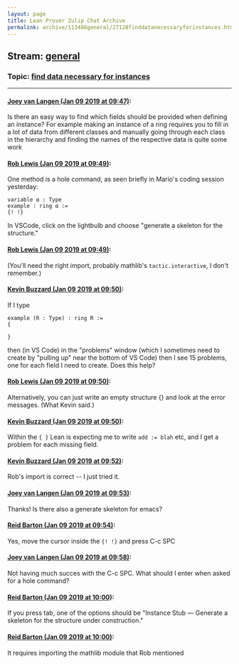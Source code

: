 ```yaml
---
layout: page
title: Lean Prover Zulip Chat Archive 
permalink: archive/113488general/27128finddatanecessaryforinstances.html
---
```


## Stream: [general](index.html)
### Topic: [find data necessary for instances](27128finddatanecessaryforinstances.html)

---

#### [Joey van Langen (Jan 09 2019 at 09:47)](https://leanprover.zulipchat.com/#narrow/stream/113488-general/topic/find%20data%20necessary%20for%20instances/near/154708830):
Is there an easy way to find which fields should be provided when defining an instance?
For example making an instance of a ring requires you to fill in a lot of data from different classes and manually going through each class in the hierarchy and finding the names of the respective data is quite some work

#### [Rob Lewis (Jan 09 2019 at 09:49)](https://leanprover.zulipchat.com/#narrow/stream/113488-general/topic/find%20data%20necessary%20for%20instances/near/154708917):
One method is a hole command, as seen briefly in Mario's coding session yesterday:
```lean
variable α : Type
example : ring α :=
{! !}
```
In VSCode, click on the lightbulb and choose "generate a skeleton for the structure."

#### [Rob Lewis (Jan 09 2019 at 09:49)](https://leanprover.zulipchat.com/#narrow/stream/113488-general/topic/find%20data%20necessary%20for%20instances/near/154708931):
(You'll need the right import, probably mathlib's `tactic.interactive`, I don't remember.)

#### [Kevin Buzzard (Jan 09 2019 at 09:50)](https://leanprover.zulipchat.com/#narrow/stream/113488-general/topic/find%20data%20necessary%20for%20instances/near/154708988):
If I type

```lean
example (R : Type) : ring R :=
{
  
}
```

then (in VS Code) in the "problems" window (which I sometimes need to create by "pulling up" near the bottom of VS Code) then I see 15 problems, one for each field I need to create. Does this help?

#### [Rob Lewis (Jan 09 2019 at 09:50)](https://leanprover.zulipchat.com/#narrow/stream/113488-general/topic/find%20data%20necessary%20for%20instances/near/154708993):
Alternatively, you can just write an empty structure {} and look at the error messages. (What Kevin said.)

#### [Kevin Buzzard (Jan 09 2019 at 09:50)](https://leanprover.zulipchat.com/#narrow/stream/113488-general/topic/find%20data%20necessary%20for%20instances/near/154709008):
Within the `{ }` Lean is expecting me to write `add := blah` etc, and I get a problem for each missing field.

#### [Kevin Buzzard (Jan 09 2019 at 09:52)](https://leanprover.zulipchat.com/#narrow/stream/113488-general/topic/find%20data%20necessary%20for%20instances/near/154709107):
Rob's import is correct -- I just tried it.

#### [Joey van Langen (Jan 09 2019 at 09:53)](https://leanprover.zulipchat.com/#narrow/stream/113488-general/topic/find%20data%20necessary%20for%20instances/near/154709132):
Thanks! Is there also a generate skeleton for emacs?

#### [Reid Barton (Jan 09 2019 at 09:54)](https://leanprover.zulipchat.com/#narrow/stream/113488-general/topic/find%20data%20necessary%20for%20instances/near/154709175):
Yes, move the cursor inside the `{! !}` and press C-c SPC

#### [Joey van Langen (Jan 09 2019 at 09:58)](https://leanprover.zulipchat.com/#narrow/stream/113488-general/topic/find%20data%20necessary%20for%20instances/near/154709342):
Not having much succes with the C-c SPC. What should I enter when asked for a hole command?

#### [Reid Barton (Jan 09 2019 at 10:00)](https://leanprover.zulipchat.com/#narrow/stream/113488-general/topic/find%20data%20necessary%20for%20instances/near/154709443):
If you press tab, one of the options should be "Instance Stub — Generate a skeleton for the structure under construction."

#### [Reid Barton (Jan 09 2019 at 10:00)](https://leanprover.zulipchat.com/#narrow/stream/113488-general/topic/find%20data%20necessary%20for%20instances/near/154709450):
It requires importing the mathlib module that Rob mentioned

